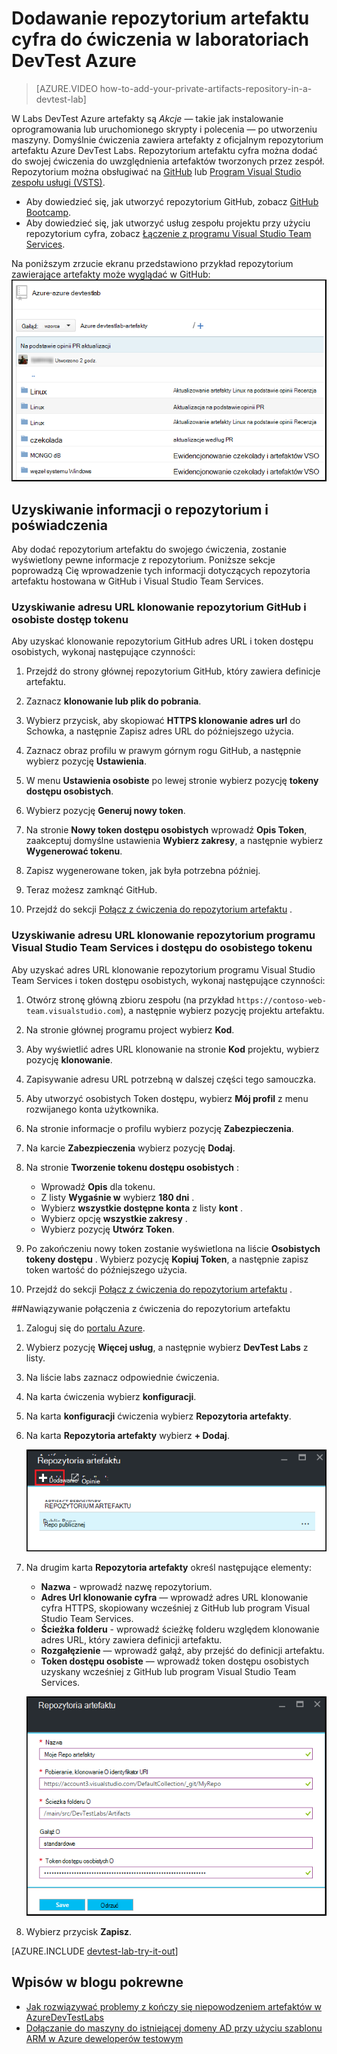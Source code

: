 <properties
    pageTitle="Dodawanie repozytorium artefaktu cyfra do ćwiczenia w laboratoriach DevTest Azure | Microsoft Azure"
    description="Dodawanie repozytorium GitHub lub program Visual Studio zespołu usługi cyfra źródła niestandardowego artefaktów w laboratoriach DevTest Azure"
    services="devtest-lab,virtual-machines,visual-studio-online"
    documentationCenter="na"
    authors="tomarcher"
    manager="douge"
    editor=""/>

<tags
    ms.service="devtest-lab"
    ms.workload="na"
    ms.tgt_pltfrm="na"
    ms.devlang="na"
    ms.topic="article"
    ms.date="09/06/2016"
    ms.author="tarcher"/>

# <a name="add-a-git-artifact-repository-to-a-lab-in-azure-devtest-labs"></a>Dodawanie repozytorium artefaktu cyfra do ćwiczenia w laboratoriach DevTest Azure

> [AZURE.VIDEO how-to-add-your-private-artifacts-repository-in-a-devtest-lab]

W Labs DevTest Azure artefakty są *Akcje* — takie jak instalowanie oprogramowania lub uruchomionego skrypty i polecenia — po utworzeniu maszyny. Domyślnie ćwiczenia zawiera artefakty z oficjalnym repozytorium artefaktu Azure DevTest Labs. Repozytorium artefaktu cyfra można dodać do swojej ćwiczenia do uwzględnienia artefaktów tworzonych przez zespół. Repozytorium można obsługiwać na [GitHub](https://github.com) lub [Program Visual Studio zespołu usługi (VSTS)](https://visualstudio.com).

- Aby dowiedzieć się, jak utworzyć repozytorium GitHub, zobacz [GitHub Bootcamp](https://help.github.com/categories/bootcamp/).
- Aby dowiedzieć się, jak utworzyć usług zespołu projektu przy użyciu repozytorium cyfra, zobacz [Łączenie z programu Visual Studio Team Services](https://www.visualstudio.com/get-started/setup/connect-to-visual-studio-online).

Na poniższym zrzucie ekranu przedstawiono przykład repozytorium zawierające artefakty może wyglądać w GitHub:  
![Przykładowe GitHub artefakty repo](./media/devtest-lab-add-artifact-repo/devtestlab-github-artifact-repo-home.png)


## <a name="get-the-repository-information-and-credentials"></a>Uzyskiwanie informacji o repozytorium i poświadczenia

Aby dodać repozytorium artefaktu do swojego ćwiczenia, zostanie wyświetlony pewne informacje z repozytorium. Poniższe sekcje poprowadzą Cię wprowadzenie tych informacji dotyczących repozytoria artefaktu hostowana w GitHub i Visual Studio Team Services.

### <a name="get-the-github-repository-clone-url-and-personal-access-token"></a>Uzyskiwanie adresu URL klonowanie repozytorium GitHub i osobiste dostęp tokenu

Aby uzyskać klonowanie repozytorium GitHub adres URL i token dostępu osobistych, wykonaj następujące czynności:

1. Przejdź do strony głównej repozytorium GitHub, który zawiera definicje artefaktu.

1. Zaznacz **klonowanie lub plik do pobrania**.

1. Wybierz przycisk, aby skopiować **HTTPS klonowanie adres url** do Schowka, a następnie Zapisz adres URL do późniejszego użycia.

1. Zaznacz obraz profilu w prawym górnym rogu GitHub, a następnie wybierz pozycję **Ustawienia**.

1. W menu **Ustawienia osobiste** po lewej stronie wybierz pozycję **tokeny dostępu osobistych**.

1. Wybierz pozycję **Generuj nowy token**.

1. Na stronie **Nowy token dostępu osobistych** wprowadź **Opis Token**, zaakceptuj domyślne ustawienia **Wybierz zakresy**, a następnie wybierz **Wygenerować tokenu**.

1. Zapisz wygenerowane token, jak była potrzebna później.

1. Teraz możesz zamknąć GitHub.   

1. Przejdź do sekcji [Połącz z ćwiczenia do repozytorium artefaktu](#connect-your-lab-to-the-artifact-repository) .

### <a name="get-the-visual-studio-team-services-repository-clone-url-and-personal-access-token"></a>Uzyskiwanie adresu URL klonowanie repozytorium programu Visual Studio Team Services i dostępu do osobistego tokenu

Aby uzyskać adres URL klonowanie repozytorium programu Visual Studio Team Services i token dostępu osobistych, wykonaj następujące czynności:

1. Otwórz stronę główną zbioru zespołu (na przykład `https://contoso-web-team.visualstudio.com`), a następnie wybierz pozycję projektu artefaktu.

1. Na stronie głównej programu project wybierz **Kod**.

1. Aby wyświetlić adres URL klonowanie na stronie **Kod** projektu, wybierz pozycję **klonowanie**.

1. Zapisywanie adresu URL potrzebną w dalszej części tego samouczka.

1. Aby utworzyć osobistych Token dostępu, wybierz **Mój profil** z menu rozwijanego konta użytkownika.

1. Na stronie informacje o profilu wybierz pozycję **Zabezpieczenia**.

1. Na karcie **Zabezpieczenia** wybierz pozycję **Dodaj**.

1. Na stronie **Tworzenie tokenu dostępu osobistych** :

    - Wprowadź **Opis** dla tokenu.
    - Z listy **Wygaśnie w** wybierz **180 dni** .
    - Wybierz **wszystkie dostępne konta** z listy **kont** .
    - Wybierz opcję **wszystkie zakresy** .
    - Wybierz pozycję **Utwórz Token**.

1. Po zakończeniu nowy token zostanie wyświetlona na liście **Osobistych tokeny dostępu** . Wybierz pozycję **Kopiuj Token**, a następnie zapisz token wartość do późniejszego użycia.

1. Przejdź do sekcji [Połącz z ćwiczenia do repozytorium artefaktu](#connect-your-lab-to-the-artifact-repository) .

##<a name="connect-your-lab-to-the-artifact-repository"></a>Nawiązywanie połączenia z ćwiczenia do repozytorium artefaktu

1. Zaloguj się do [portalu Azure](http://go.microsoft.com/fwlink/p/?LinkID=525040).

1. Wybierz pozycję **Więcej usług**, a następnie wybierz **DevTest Labs** z listy.

1. Na liście labs zaznacz odpowiednie ćwiczenia.   

1. Na karta ćwiczenia wybierz **konfiguracji**.

1. Na karta **konfiguracji** ćwiczenia wybierz **Repozytoria artefakty**.

1. Na karta **Repozytoria artefakty** wybierz **+ Dodaj**.

    ![Dodawanie przycisku repozytorium artefaktu](./media/devtest-lab-add-artifact-repo/add-artifact-repo.png)
 
1. Na drugim karta **Repozytoria artefakty** określ następujące elementy:

    - **Nazwa** - wprowadź nazwę repozytorium.
    - **Adres Url klonowanie cyfra** — wprowadź adres URL klonowanie cyfra HTTPS, skopiowany wcześniej z GitHub lub program Visual Studio Team Services. 
    - **Ścieżka folderu** - wprowadź ścieżkę folderu względem klonowanie adres URL, który zawiera definicji artefaktu.
    - **Rozgałęzienie** — wprowadź gałąź, aby przejść do definicji artefaktu.
    - **Token dostępu osobiste** — wprowadź token dostępu osobistych uzyskany wcześniej z GitHub lub program Visual Studio Team Services. 
     
    ![Karta repo artefaktu](./media/devtest-lab-add-artifact-repo/artifact-repo-blade.png)

1. Wybierz przycisk **Zapisz**.

[AZURE.INCLUDE [devtest-lab-try-it-out](../../includes/devtest-lab-try-it-out.md)]

## <a name="related-blog-posts"></a>Wpisów w blogu pokrewne
- [Jak rozwiązywać problemy z kończy się niepowodzeniem artefaktów w AzureDevTestLabs](http://www.visualstudiogeeks.com/blog/DevOps/How-to-troubleshoot-failing-artifacts-in-AzureDevTestLabs)
- [Dołączanie do maszyny do istniejącej domeny AD przy użyciu szablonu ARM w Azure deweloperów testowym](http://www.visualstudiogeeks.com/blog/DevOps/Join-a-VM-to-existing-AD-domain-using-ARM-template-AzureDevTestLabs)